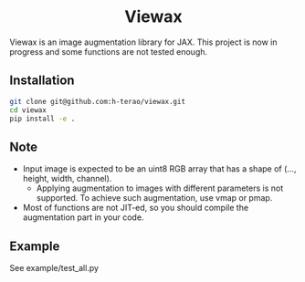 <div align="center">

# Viewax

</div>

Viewax is an image augmentation library for JAX. This project is now in progress and some functions are not tested enough.

## Installation
```bash
git clone git@github.com:h-terao/viewax.git
cd viewax
pip install -e .
```


## Note
- Input image is expected to be an uint8 RGB array that has a shape of (..., height, width, channel).
    - Applying augmentation to images with different parameters is not supported. To achieve such augmentation, use vmap or pmap.
- Most of functions are not JIT-ed, so you should compile the augmentation part in your code.

## Example

See example/test_all.py

